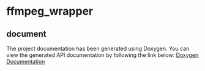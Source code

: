 # ffmpeg_wrapper

## document

The project documentation has been generated using Doxygen. You can view the generated API documentation by following the link below:
[Doxygen Documentation](https://<your-username>.github.io/<your-repo-name>/doxygen/)

